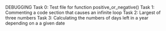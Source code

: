 DEBUGGING
Task 0: Test file for function positive_or_negative()
Task 1: Commenting a code section that causes an infinite loop
Task 2: Largest of three numbers
Task 3: Calculating the numbers of days left in a year depending on a a given date